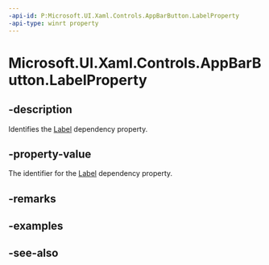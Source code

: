 ```yaml
---
-api-id: P:Microsoft.UI.Xaml.Controls.AppBarButton.LabelProperty
-api-type: winrt property
---
```


<!-- Property syntax
public Windows.UI.Xaml.DependencyProperty LabelProperty { get; }
-->

# Microsoft.UI.Xaml.Controls.AppBarButton.LabelProperty

## -description
Identifies the [Label](appbarbutton_label.md) dependency property.

## -property-value
The identifier for the [Label](appbarbutton_label.md) dependency property.

## -remarks

## -examples

## -see-also

